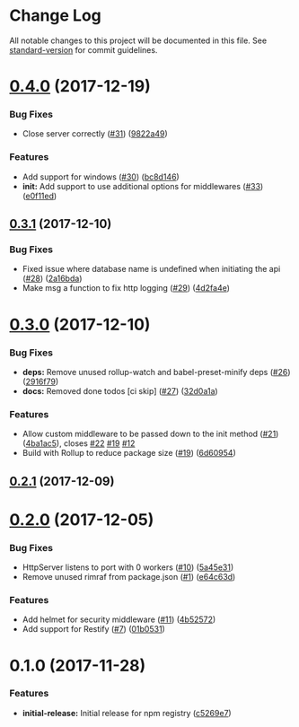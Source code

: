 # Change Log

All notable changes to this project will be documented in this file. See [standard-version](https://github.com/conventional-changelog/standard-version) for commit guidelines.

<a name="0.4.0"></a>
# [0.4.0](https://github.com/popcorn-official/pop-api/compare/v0.3.1...v0.4.0) (2017-12-19)


### Bug Fixes

* Close server correctly ([#31](https://github.com/popcorn-official/pop-api/issues/31)) ([9822a49](https://github.com/popcorn-official/pop-api/commit/9822a49))


### Features

* Add support for windows ([#30](https://github.com/popcorn-official/pop-api/issues/30)) ([bc8d146](https://github.com/popcorn-official/pop-api/commit/bc8d146))
* **init:** Add support to use additional options for middlewares ([#33](https://github.com/popcorn-official/pop-api/issues/33)) ([e0f11ed](https://github.com/popcorn-official/pop-api/commit/e0f11ed))



<a name="0.3.1"></a>
## [0.3.1](https://github.com/popcorn-official/pop-api/compare/v0.3.0...v0.3.1) (2017-12-10)


### Bug Fixes

* Fixed issue where database name is undefined when initiating the api ([#28](https://github.com/popcorn-official/pop-api/issues/28)) ([2a16bda](https://github.com/popcorn-official/pop-api/commit/2a16bda))
* Make msg a function to fix http logging ([#29](https://github.com/popcorn-official/pop-api/issues/29)) ([4d2fa4e](https://github.com/popcorn-official/pop-api/commit/4d2fa4e))



<a name="0.3.0"></a>
# [0.3.0](https://github.com/popcorn-official/pop-api/compare/v0.2.1...v0.3.0) (2017-12-10)


### Bug Fixes

* **deps:** Remove unused rollup-watch and babel-preset-minify deps ([#26](https://github.com/popcorn-official/pop-api/issues/26)) ([2916f79](https://github.com/popcorn-official/pop-api/commit/2916f79))
* **docs:** Removed done todos [ci skip] ([#27](https://github.com/popcorn-official/pop-api/issues/27)) ([32d0a1a](https://github.com/popcorn-official/pop-api/commit/32d0a1a))


### Features

* Allow custom middleware to be passed down to the init method ([#21](https://github.com/popcorn-official/pop-api/issues/21)) ([4ba1ac5](https://github.com/popcorn-official/pop-api/commit/4ba1ac5)), closes [#22](https://github.com/popcorn-official/pop-api/issues/22) [#19](https://github.com/popcorn-official/pop-api/issues/19) [#12](https://github.com/popcorn-official/pop-api/issues/12)
* Build with Rollup to reduce package size ([#19](https://github.com/popcorn-official/pop-api/issues/19)) ([6d60954](https://github.com/popcorn-official/pop-api/commit/6d60954))



<a name="0.2.1"></a>
## [0.2.1](https://github.com/popcorn-official/pop-api/compare/v0.2.0...v0.2.1) (2017-12-09)



<a name="0.2.0"></a>
# [0.2.0](https://github.com/popcorn-official/pop-api/compare/v0.1.0...v0.2.0) (2017-12-05)


### Bug Fixes

* HttpServer listens to port with 0 workers ([#10](https://github.com/popcorn-official/pop-api/issues/10)) ([5a45e31](https://github.com/popcorn-official/pop-api/commit/5a45e31))
* Remove unused rimraf from package.json ([#1](https://github.com/popcorn-official/pop-api/issues/1)) ([e64c63d](https://github.com/popcorn-official/pop-api/commit/e64c63d))


### Features

* Add helmet for security middleware ([#11](https://github.com/popcorn-official/pop-api/issues/11)) ([4b52572](https://github.com/popcorn-official/pop-api/commit/4b52572))
* Add support for Restify ([#7](https://github.com/popcorn-official/pop-api/issues/7)) ([01b0531](https://github.com/popcorn-official/pop-api/commit/01b0531))



<a name="0.1.0"></a>
# 0.1.0 (2017-11-28)


### Features

* **initial-release:** Initial release for npm registry ([c5269e7](https://github.com/popcorn-official/pop-api/commit/c5269e7))
